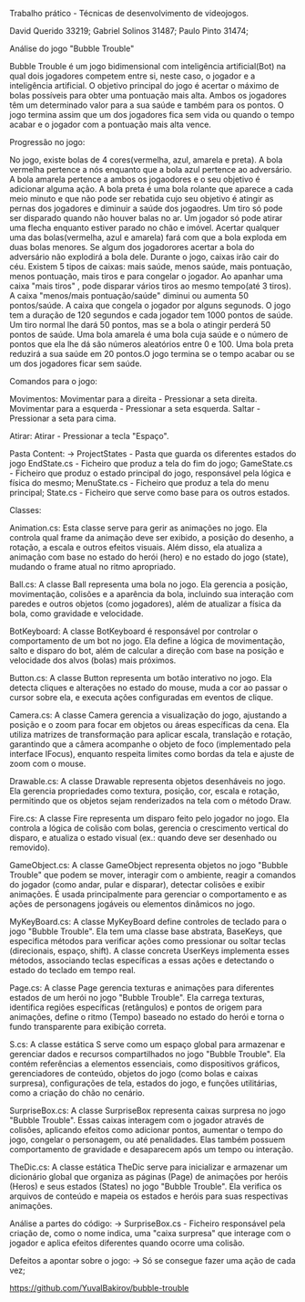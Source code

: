 Trabalho prático - Técnicas de desenvolvimento de videojogos.

David Querido 33219;
Gabriel Solinos 31487; 
Paulo Pinto 31474;

Análise do jogo "Bubble Trouble"

Bubble Trouble é um jogo bidimensional com inteligência artificial(Bot) na qual dois jogadores competem entre si, neste caso, o jogador e a inteligência artificial. O objetivo principal do jogo é acertar o máximo de bolas possíveis para obter uma pontuação mais alta. Ambos os jogadores têm um determinado valor para a sua saúde e também para os pontos. O jogo termina assim que um dos jogadores fica sem vida ou quando o tempo acabar e o jogador com a pontuação mais alta vence.

Progressão no jogo:

No jogo, existe bolas de 4 cores(vermelha, azul, amarela e preta). A bola vermelha pertence a nós enquanto que a bola azul pertence ao adversário. A bola amarela pertence a ambos os jogaodores e o seu objetivo é adicionar alguma ação. A bola preta é uma bola rolante que aparece a cada meio minuto e que não pode ser rebatida cujo seu objetivo é atingir as pernas dos jogadores e diminuir a saúde dos jogaodres.
Um tiro só pode ser disparado quando não houver balas no ar. Um jogador só pode atirar uma flecha enquanto estiver parado no chão e imóvel. Acertar qualquer uma das bolas(vermelha, azul e amarela) fará com que a bola exploda em duas bolas menores. Se algum dos jogadorores acertar a bola do adversário não explodirá a bola dele. Durante o jogo, caixas irão cair do céu. Existem 5 tipos de caixas: mais saúde, menos saúde, mais pontuação, menos pontuação, mais tiros e para congelar o jogador. Ao apanhar uma caixa "mais tiros" , pode disparar vários tiros ao mesmo tempo(até 3 tiros). A caixa "menos/mais pontuação/saúde" diminui ou aumenta 50 pontos/saúde. A caixa que congela o jogador por alguns segunods. O jogo tem a duração de 120 segundos e cada jogador tem 1000 pontos de saúde. Um tiro normal lhe dará 50 pontos, mas se a bola o atingir perderá 50 pontos de saúde. Uma bola
amarela é uma bola cuja saúde e o número de pontos que ela lhe dá são números aleatórios entre 0 e 100. Uma bola preta reduzirá a sua saúde em 20 pontos.O jogo termina se o tempo acabar ou se um dos jogadores ficar sem saúde.

Comandos para o jogo:

Movimentos:
Movimentar para a direita - Pressionar a seta direita.
Movimentar para a esquerda - Pressionar a seta esquerda.
Saltar - Pressionar a seta para cima.

Atirar:
Atirar - Pressionar a tecla "Espaço".

Pasta Content:
-> ProjectStates - Pasta que guarda os diferentes estados do jogo
	  EndState.cs - Ficheiro que produz a tela do fim do jogo;
	  GameState.cs - Ficheiro que produz o estado principal do jogo, responsável pela lógica e física do mesmo;
	  MenuState.cs - Ficheiro que produz a tela do menu principal;
	  State.cs - Ficheiro que serve como base para os outros estados.

Classes:

Animation.cs:
Esta classe serve para gerir as animações no jogo.
Ela controla qual frame da animação deve ser exibido, a posição do desenho, a rotação, a escala e outros efeitos visuais. Além disso, ela atualiza a animação com base no estado do herói (hero) e no estado do jogo (state), mudando o frame atual no ritmo apropriado.

Ball.cs:
A classe Ball representa uma bola no jogo. Ela gerencia a posição, movimentação, colisões e a aparência da bola, incluindo sua interação com paredes e outros objetos (como jogadores), além de atualizar a física da bola, como gravidade e velocidade.

BotKeyboard:
A classe BotKeyboard é responsável por controlar o comportamento de um bot no jogo. Ela define a lógica de movimentação, salto e disparo do bot, além de calcular a direção com base na posição e velocidade dos alvos (bolas) mais próximos.

Button.cs:
A classe Button representa um botão interativo no jogo. Ela detecta cliques e alterações no estado do mouse, muda a cor ao passar o cursor sobre ela, e executa ações configuradas em eventos de clique.

Camera.cs:
A classe Camera gerencia a visualização do jogo, ajustando a posição e o zoom para focar em objetos ou áreas específicas da cena. Ela utiliza matrizes de transformação para aplicar escala, translação e rotação, garantindo que a câmera acompanhe o objeto de foco (implementado pela interface IFocus), enquanto respeita limites como bordas da tela e ajuste de zoom com o mouse.

Drawable.cs:
A classe Drawable representa objetos desenháveis no jogo. Ela gerencia propriedades como textura, posição, cor, escala e rotação, permitindo que os objetos sejam renderizados na tela com o método Draw.

Fire.cs:
A classe Fire representa um disparo feito pelo jogador no jogo. Ela controla a lógica de colisão com bolas, gerencia o crescimento vertical do disparo, e atualiza o estado visual (ex.: quando deve ser desenhado ou removido).

GameObject.cs:
A classe GameObject representa objetos no jogo "Bubble Trouble" que podem se mover, interagir com o ambiente, reagir a comandos do jogador (como andar, pular e disparar), detectar colisões e exibir animações. É usada principalmente para gerenciar o comportamento e as ações de personagens jogáveis ou elementos dinâmicos no jogo.

MyKeyBoard.cs:
A classe MyKeyBoard define controles de teclado para o jogo "Bubble Trouble". Ela tem uma classe base abstrata, BaseKeys, que especifica métodos para verificar ações como pressionar ou soltar teclas (direcionais, espaço, shift). A classe concreta UserKeys implementa esses métodos, associando teclas específicas a essas ações e detectando o estado do teclado em tempo real.

Page.cs:
A classe Page gerencia texturas e animações para diferentes estados de um herói no jogo "Bubble Trouble". Ela carrega texturas, identifica regiões específicas (retângulos) e pontos de origem para animações, define o ritmo (Tempo) baseado no estado do herói e torna o fundo transparente para exibição correta.

S.cs:
A classe estática S serve como um espaço global para armazenar e gerenciar dados e recursos compartilhados no jogo "Bubble Trouble". Ela contém referências a elementos essenciais, como dispositivos gráficos, gerenciadores de conteúdo, objetos do jogo (como bolas e caixas surpresa), configurações de tela, estados do jogo, e funções utilitárias, como a criação do chão no cenário.

SurpriseBox.cs:
A classe SurpriseBox representa caixas surpresa no jogo "Bubble Trouble". Essas caixas interagem com o jogador através de colisões, aplicando efeitos como adicionar pontos, aumentar o tempo do jogo, congelar o personagem, ou até penalidades. Elas também possuem comportamento de gravidade e desaparecem após um tempo ou interação.

TheDic.cs:
A classe estática TheDic serve para inicializar e armazenar um dicionário global que organiza as páginas (Page) de animações por heróis (Heros) e seus estados (States) no jogo "Bubble Trouble". Ela verifica os arquivos de conteúdo e mapeia os estados e heróis para suas respectivas animações.

Análise a partes do código:
-> SurpriseBox.cs - Ficheiro responsável pela criação de, como o nome indica, uma "caixa surpresa" que interage com o jogador e aplica efeitos diferentes quando ocorre uma colisão.

Defeitos a apontar sobre o jogo:
-> Só se consegue fazer uma ação de cada vez;






















https://github.com/YuvalBakirov/bubble-trouble
